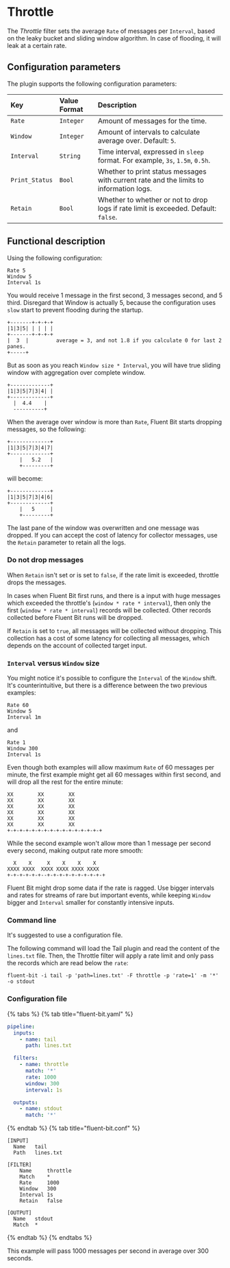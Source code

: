 # Throttle

The _Throttle_ filter sets the average `Rate` of messages per `Interval`, based on the leaky bucket and sliding window algorithm. In case of flooding, it will leak at a certain rate.

## Configuration parameters

The plugin supports the following configuration parameters:

| Key | Value Format | Description |
| :--- | :--- | :--- |
| `Rate` | `Integer` | Amount of messages for the time. |
| `Window` | `Integer` | Amount of intervals to calculate average over. Default: `5`. |
| `Interval` | `String` | Time interval, expressed in `sleep` format. For example, `3s`, `1.5m`, `0.5h`. |
| `Print_Status` | `Bool` | Whether to print status messages with current rate and the limits to information logs. |
| `Retain` | `Bool` | Whether to whether or not to drop logs if rate limit is exceeded. Default: `false`.|


## Functional description

Using the following configuration:

```text
Rate 5
Window 5
Interval 1s
```

You would receive 1 message in the first second, 3 messages second, and 5 third. Disregard that Window is actually 5, because the configuration uses `slow` start to prevent flooding during the startup.

```text
+-------+-+-+-+
|1|3|5| | | | |
+-------+-+-+-+
|  3  |         average = 3, and not 1.8 if you calculate 0 for last 2 panes.
+-----+
```

But as soon as you reach `Window size * Interval`, you will have true sliding window with aggregation over complete window.

```text
+-------------+
|1|3|5|7|3|4| |
+-------------+
  |  4.4    |
  ----------+
```

When the average over window is more than `Rate`, Fluent Bit starts dropping messages, so the following:

```text
+-------------+
|1|3|5|7|3|4|7|
+-------------+
    |   5.2   |
    +---------+
```

will become:

```text
+-------------+
|1|3|5|7|3|4|6|
+-------------+
    |   5     |
    +---------+
```

The last pane of the window was overwritten and one message was dropped. If you can accept the cost of latency for collector messages, use the `Retain` parameter to retain all the logs.

### Do not drop messages 

When `Retain` isn't set or is set to `false`, if the rate limit is exceeded, throttle drops the messages.

In cases when Fluent Bit first runs, and there is a input with huge messages which exceeded the throttle's (`window * rate * interval`), then only the first (`window * rate * interval`) records will be collected. Other records collected before Fluent Bit runs will be dropped.

If `Retain` is set to `true`, all messages will be collected without dropping. This collection has a cost of some latency for collecting all messages, which depends on the account of collected target input. 

### `Interval` versus `Window` size

You might notice it's possible to configure the `Interval` of the `Window` shift. It's counterintuitive, but there is a difference between the two previous examples:

```text
Rate 60
Window 5
Interval 1m
```

and

```text
Rate 1
Window 300
Interval 1s
```

Even though both examples will allow maximum `Rate` of 60 messages per minute, the first example might get all 60 messages within first second, and will drop all the rest for the entire minute:

```text
XX        XX        XX
XX        XX        XX
XX        XX        XX
XX        XX        XX
XX        XX        XX
XX        XX        XX
+-+-+-+-+-+-+-+-+-+-+-+-+-+-+-+
```

While the second example won't allow more than 1 message per second every second, making output rate more smooth:

```text
  X    X     X    X    X    X
XXXX XXXX  XXXX XXXX XXXX XXXX
+-+-+-+-+-+--+-+-+-+-+-+-+-+-+-+
```

Fluent Bit might drop some data if the rate is ragged. Use bigger intervals and rates for streams of rare but important events, while keeping `Window` bigger and `Interval` smaller for constantly intensive inputs.

### Command line

It's suggested to use a configuration file.

The following command will load the Tail plugin and read the content of the `lines.txt` file. Then, the Throttle filter will apply a rate limit and only pass the records which are read below the `rate`:

```shell
fluent-bit -i tail -p 'path=lines.txt' -F throttle -p 'rate=1' -m '*' -o stdout
```

### Configuration file

{% tabs %}
{% tab title="fluent-bit.yaml" %}

```yaml
pipeline:
  inputs:
    - name: tail
      path: lines.txt

  filters:
    - name: throttle
      match: '*'
      rate: 1000
      window: 300
      interval: 1s

  outputs:
    - name: stdout
      match: '*'
```

{% endtab %}
{% tab title="fluent-bit.conf" %}

```text
[INPUT]
  Name   tail
  Path   lines.txt

[FILTER]
    Name     throttle
    Match    *
    Rate     1000
    Window   300
    Interval 1s
    Retain   false

[OUTPUT]
  Name   stdout
  Match  *
```

{% endtab %}
{% endtabs %}

This example will pass 1000 messages per second in average over 300 seconds.
